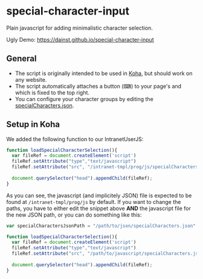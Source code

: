 # special-character-input
Plain javascript for adding minimalistic character selection. 

Ugly Demo: https://dainst.github.io/special-character-input

## General 
* The script is originally intended to be used in [Koha](https://koha-community.org), but should work on any website.
* The script automatically attaches a button (&#x2328;) to your page's <body> and which is fixed to the top right. 
* You can configure your character groups by editing the [specialCharacters.json](specialCharacters.json).

## Setup in Koha
We added the following function to our IntranetUserJS:

```javascript
function loadSpecialCharacterSelection(){
  var fileRef = document.createElement('script')
  fileRef.setAttribute("type","text/javascript")
  fileRef.setAttribute("src", "/intranet-tmpl/prog/js/specialCharacters.js")
  
  document.querySelector("head").appendChild(fileRef);
}
```

As you can see, the javascript (and implicitely JSON) file is expected to be found at `/intranet-tmpl/prog/js` by default. If you want to change the paths, you have to either edit the snippet above __AND__ the javascript file for the new JSON path, or you can do something like this:

```javascript
var specialCharactersJsonPath = "/path/to/json/specialCharacters.json"

function loadSpecialCharacterSelection(){
  var fileRef = document.createElement('script')
  fileRef.setAttribute("type","text/javascript")
  fileRef.setAttribute("src", "/path/to/javascript/specialCharacters.js")
  
  document.querySelector("head").appendChild(fileRef);
}
```
